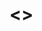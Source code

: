 # <<Bridging Consistency and Diversity Gaps in Aspect-Based Sentiment Quadruplet Prediction via Diffusion Self-Augmented>>


